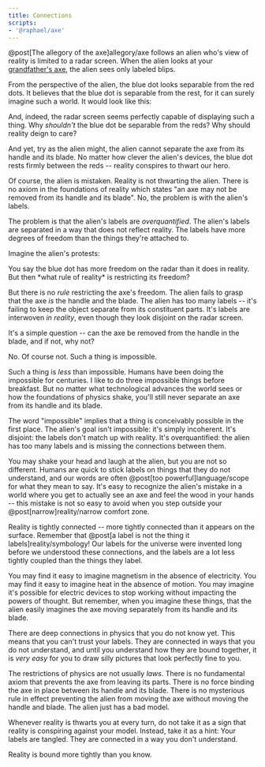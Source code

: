 ```yaml
---
title: Connections
scripts:
- '@raphael/axe'
---
```

@post[The allegory of the axe]allegory/axe follows an alien who's view of reality is limited to a radar screen. When the alien looks at your [grandfather's axe](http://en.wikipedia.org/wiki/Ship_of_Theseus), the alien sees only labeled blips.

<div class="axe"></div>

From the perspective of the alien, the blue dot looks separable from the red dots. It believes that the blue dot is separable from the rest, for it can surely imagine such a world. It would look like this:

<div class="axe" data-axe="[-3, -1]" data-center="[0.5, 2]" data-angle="0.24"></div>

And, indeed, the radar screen seems perfectly capable of displaying such a thing. Why *shouldn't* the blue dot be separable from the reds? Why should reality deign to care?

And yet, try as the alien might, the alien cannot separate the axe from its handle and its blade. No matter how clever the alien's devices, the blue dot rests firmly between the reds -- reality conspires to thwart our hero.

Of course, the alien is mistaken. Reality is not thwarting the alien. There is no axiom in the foundations of reality which states "an axe may not be removed from its handle and its blade". No, the problem is with the alien's labels.

The problem is that the alien's labels are *overquantified*. The alien's labels are separated in a way that does not reflect reality. The labels have more degrees of freedom than the things they're attached to.

Imagine the alien's protests:

<div class="define" markdown="block">
You say the blue dot has more freedom on the radar than it does in reality. But then *what rule of reality* is restricting its freedom?
</div>

But there is no *rule* restricting the axe's freedom. The alien fails to grasp that the axe *is* the handle and the blade. The alien has too many labels -- it's failing to keep the object separate from its constituent parts. It's labels are interwoven *in reality*, even though they look disjoint on the radar screen.

<div class="define" markdown="block">
It's a simple question -- can the axe be removed from the handle in the blade, and if not, why not?
</div>

No. Of course not. Such a thing is impossible.

Such a thing is *less* than impossible. Humans have been doing the impossible for centuries. I like to do three impossible things before breakfast. But no matter what technological advances the world sees or how the foundations of physics shake, you'll still never separate an axe from its handle and its blade.

The word "impossible" implies that a thing is conceivably possible in the first place. The alien's goal isn't impossible: it's simply incoherent. It's disjoint: the labels don't match up with reality. It's overquantified: the alien has too many labels and is missing the connections between them.

You may shake your head and laugh at the alien, but you are not so different. Humans are quick to stick labels on things that they do not understand, and our words are often @post[too powerful]language/scope for what they mean to say. It's easy to recognize the alien's mistake in a world where you get to actually see an axe and feel the wood in your hands -- this mistake is not so easy to avoid when you step outside your @post[narrow]reality/narrow comfort zone.

Reality is tightly connected -- more tightly connected than it appears on the surface. Remember that @post[a label is not the thing it labels]reality/symbology! Our labels for the universe were invented long before we understood these connections, and the labels are a lot less tightly coupled than the things they label.

You may find it easy to imagine magnetism in the absence of electricity. You may find it easy to imagine heat in the absence of motion. You may imagine it's possible for electric devices to stop working without impacting the powers of thought. But remember, when you imagine these things, that the alien easily imagines the axe moving separately from its handle and its blade.

There are deep connections in physics that you do not know yet. This means that you can't trust your labels. They are connected in ways that you do not understand, and until you understand how they are bound together, it is *very easy* for you to draw silly pictures that look perfectly fine to you.

<div class="axe" data-axe="[-3, -1]" data-center="[0.5, 2]" data-angle="0.24"></div>

The restrictions of physics are not usually *laws*. There is no fundamental axiom that prevents the axe from leaving its parts. There is no force binding the axe in place between its handle and its blade. There is no mysterious rule in effect preventing the alien from moving the axe without moving the handle and blade. The alien just has a bad model.

Whenever reality is thwarts you at every turn, do not take it as a sign that reality is conspiring against your model. Instead, take it as a hint: Your labels are tangled. They are connected in a way you don't understand.

Reality is bound more tightly than you know.
